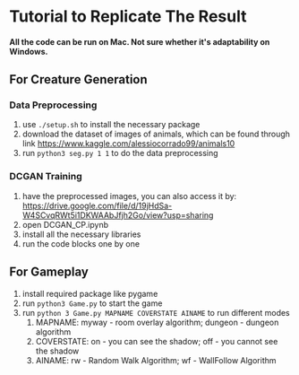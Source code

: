 # Tutorial to Replicate The Result

#### All the code can be run on Mac. Not sure whether it's adaptability on Windows.

## For Creature Generation
### Data Preprocessing
1. use `./setup.sh` to install the necessary package
2. download the dataset of images of animals, which can be found through link https://www.kaggle.com/alessiocorrado99/animals10
3. run `python3 seg.py 1 1` to do the data preprocessing

### DCGAN Training
1. have the preprocessed images, you can also access it by: https://drive.google.com/file/d/19jHdSa-W4SCvqRWt5i1DKWAAbJfjh2Go/view?usp=sharing
2. open DCGAN_CP.ipynb
3. install all the necessary libraries
4. run the code blocks one by one

## For Gameplay
1. install required package like pygame
2. run `python3 Game.py` to start the game
3. run `python 3 Game.py MAPNAME COVERSTATE AINAME` to run different modes
   1. MAPNAME: myway - room overlay algorithm; dungeon - dungeon algorithm
   2. COVERSTATE: on - you can see the shadow; off - you cannot see the shadow
   3. AINAME: rw - Random Walk Algorithm; wf - WallFollow Algorithm

